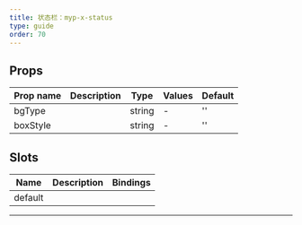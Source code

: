 ```yaml
---
title: 状态栏：myp-x-status
type: guide
order: 70
---
```


## Props

| Prop name | Description | Type   | Values | Default |
| --------- | ----------- | ------ | ------ | ------- |
| bgType    |             | string | -      | ''      |
| boxStyle  |             | string | -      | ''      |

## Slots

| Name    | Description | Bindings |
| ------- | ----------- | -------- |
| default |             |          |

---
